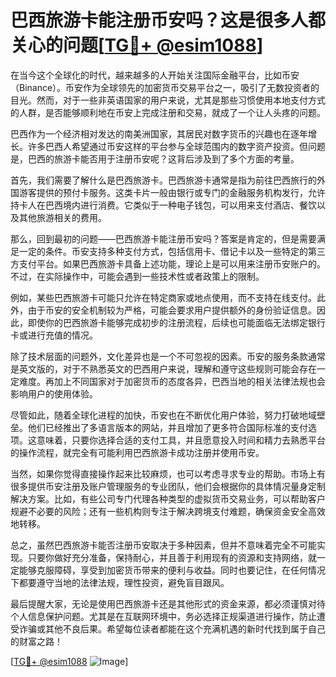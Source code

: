 # 巴西旅游卡能注册币安吗？这是很多人都关心的问题[[TG💪+ @esim1088](https://t.me/s/esim1088)]

在当今这个全球化的时代，越来越多的人开始关注国际金融平台，比如币安（Binance）。币安作为全球领先的加密货币交易平台之一，吸引了无数投资者的目光。然而，对于一些非英语国家的用户来说，尤其是那些习惯使用本地支付方式的人群，是否能够顺利地在币安上完成注册和交易，就成了一个让人头疼的问题。

巴西作为一个经济相对发达的南美洲国家，其居民对数字货币的兴趣也在逐年增长。许多巴西人希望通过币安这样的平台参与全球范围内的数字资产投资。但问题是，巴西的旅游卡能否用于注册币安呢？这背后涉及到了多个方面的考量。

首先，我们需要了解什么是巴西旅游卡。巴西旅游卡通常是指为前往巴西旅行的外国游客提供的预付卡服务。这类卡片一般由银行或专门的金融服务机构发行，允许持卡人在巴西境内进行消费。它类似于一种电子钱包，可以用来支付酒店、餐饮以及其他旅游相关的费用。

那么，回到最初的问题——巴西旅游卡能注册币安吗？答案是肯定的，但是需要满足一定的条件。币安支持多种支付方式，包括信用卡、借记卡以及一些特定的第三方支付平台。如果巴西旅游卡具备上述功能，理论上是可以用来注册币安账户的。不过，在实际操作中，可能会遇到一些技术性或者政策上的限制。

例如，某些巴西旅游卡可能只允许在特定商家或地点使用，而不支持在线支付。此外，由于币安的安全机制较为严格，可能会要求用户提供额外的身份验证信息。因此，即使你的巴西旅游卡能够完成初步的注册流程，后续也可能面临无法绑定银行卡或进行充值的情况。

除了技术层面的问题外，文化差异也是一个不可忽视的因素。币安的服务条款通常是英文版的，对于不熟悉英文的巴西用户来说，理解和遵守这些规则可能会存在一定难度。再加上不同国家对于加密货币的态度各异，巴西当地的相关法律法规也会影响用户的使用体验。

尽管如此，随着全球化进程的加快，币安也在不断优化用户体验，努力打破地域壁垒。他们已经推出了多语言版本的网站，并且增加了更多符合国际标准的支付选项。这意味着，只要你选择合适的支付工具，并且愿意投入时间和精力去熟悉平台的操作流程，就完全有可能利用巴西旅游卡成功注册并使用币安。

当然，如果你觉得直接操作起来比较麻烦，也可以考虑寻求专业的帮助。市场上有很多提供币安注册及账户管理服务的专业团队，他们会根据你的具体情况量身定制解决方案。比如，有些公司专门代理各种类型的虚拟货币交易业务，可以帮助客户规避不必要的风险；还有一些机构则专注于解决跨境支付难题，确保资金安全高效地转移。

总之，虽然巴西旅游卡能否注册币安取决于多种因素，但并不意味着完全不可能实现。只要你做好充分准备，保持耐心，并且善于利用现有的资源和支持网络，就一定能够克服障碍，享受到加密货币带来的便利与收益。同时也要记住，在任何情况下都要遵守当地的法律法规，理性投资，避免盲目跟风。

最后提醒大家，无论是使用巴西旅游卡还是其他形式的资金来源，都必须谨慎对待个人信息保护问题。尤其是在互联网环境中，务必选择正规渠道进行操作，防止遭受诈骗或其他不良后果。希望每位读者都能在这个充满机遇的新时代找到属于自己的财富之路！

[[TG💪+ @esim1088](https://t.me/s/esim1088) ![Image](https://i.postimg.cc/4NQfJmqS/Snipaste-2025-05-13-00-14-12.png)]